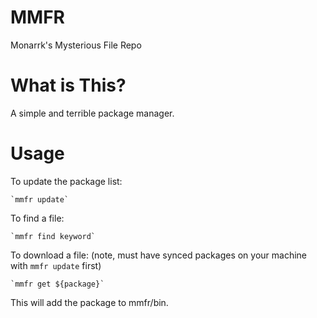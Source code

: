 # MMFR
Monarrk's Mysterious File Repo

# What is This?
A simple and terrible package manager.

# Usage
To update the package list:

	`mmfr update`

To find a file:

	`mmfr find keyword`

To download a file:
(note, must have synced packages on your machine with `mmfr update` first)

	`mmfr get ${package}`
	
This will add the package to mmfr/bin.

